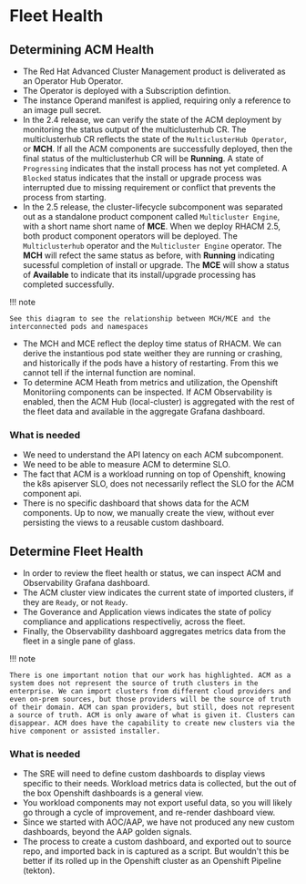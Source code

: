 # Fleet Health

## Determining ACM Health

- The Red Hat Advanced Cluster Management product is deliverated as an Operator Hub Operator.
- The Operator is deployed with a Subscription defintion.
- The instance Operand manifest is applied, requiring only a reference to an image pull secret.
- In the 2.4 release, we can verify the state of the ACM deployment by monitoring the status output of the multiclusterhub CR. The multiclusterhub CR reflects the state of the `MulticlusterHub Operator`, or **MCH**. If all the ACM components are successfully deployed, then the final status of the multiclusterhub CR will be **Running**. A state of `Progressing` indicates that the install process has not yet completed. A `Blocked` status indicates that the install or upgrade process was interrupted due to missing requirement or conflict that prevents the process from starting.
- In the 2.5 release, the cluster-lifecycle subcomponent was separated out as a standalone product component called `Multicluster Engine`, with a short name short name of **MCE**. When we deploy RHACM 2.5, both product component operators will be deployed. The `Multiclusterhub` operator and the `Multicluster Engine` operator. The **MCH** will refect the same status as before, with **Running** indicating sucessful completion of install or upgrade. The **MCE** will show a status of **Available** to indicate that its install/upgrade processing has completed successfully.

!!! note

    See this diagram to see the relationship between MCH/MCE and the interconnected pods and namespaces

- The MCH and MCE reflect the deploy time status of RHACM. We can derive the instantious pod state weither they are running or crashing, and historically if the pods have a history of restarting. From this we cannot tell if the internal function are nominal.
- To determine ACM Heath from metrics and utilization, the Openshift Monitoriing components can be inspected. If ACM Observability is enabled, then the ACM Hub (local-cluster) is aggregated with the rest of the fleet data and available in the aggregate Grafana dashboard.

### What is needed

- We need to understand the API latency on each ACM subcomponent.
- We need to be able to measure ACM to determine SLO.
- The fact that ACM is a workload running on top of Openshift, knowing the k8s apiserver SLO, does not necessarily reflect the SLO for the ACM component api.
- There is no specific dashboard that shows data for the ACM components. Up to now, we manually create the view, without ever persisting the views to a reusable custom dashboard.


## Determine Fleet Health

- In order to review the fleet health or status, we can inspect ACM and Observability Grafana dashboard.
- The ACM cluster view indicates the current state of imported clusters, if they are `Ready`, or not `Ready`.
- The Goverance and Application views indicates the state of policy compliance and applications respectiveliy, across the fleet.
- Finally, the Observability dashboard aggregates metrics data from the fleet in a single pane of glass.

!!! note

    There is one important notion that our work has highlighted. ACM as a system does not represent the source of truth clusters in the enterprise. We can import clusters from different cloud providers and even on-prem sources, but those providers will be the source of truth of their domain. ACM can span providers, but still, does not represent a source of truth. ACM is only aware of what is given it. Clusters can disappear. ACM does have the capability to create new clusters via the hive component or assisted installer. 

### What is needed

- The SRE will need to define custom dashboards to display views specific to their needs. Workload metrics data is collected, but the out of the box Openshift dashboards is a general view.
- You workload components may not export useful data, so you will likely go through a cycle of improvement, and re-render dashboard view.
- Since we started with AOC/AAP, we have not produced any new custom dashboards, beyond the AAP golden signals.
- The process to create a custom dashboard, and exported out to source repo, and imported back in is captured as a script. But wouldn't this be better if its rolled up in the Openshift cluster as an Openshift Pipeline (tekton).

